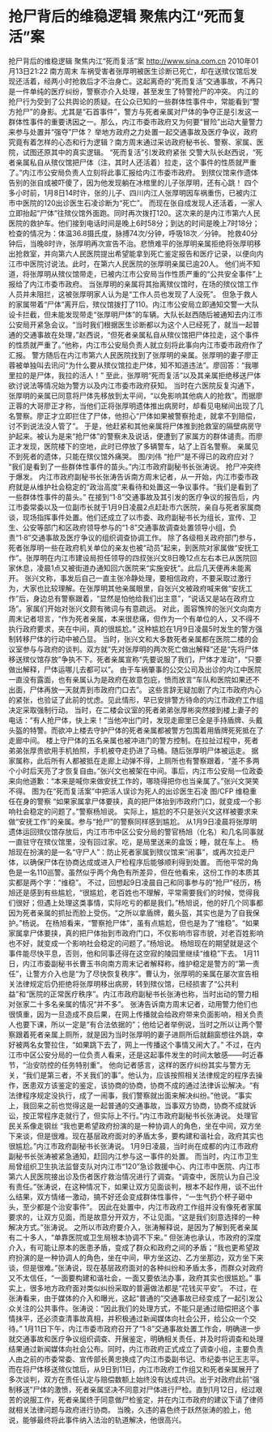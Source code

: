 # 抢尸背后的维稳逻辑 聚焦内江“死而复活”案

抢尸背后的维稳逻辑 聚焦内江“死而复活”案
http://www.sina.com.cn  2010年01月13日21:22  南方周末
车祸受害者张厚明被医生诊断已死亡，却在送殡仪馆后发现还活着，经两小时抢救后才不治身亡。这起离奇的“死而复活”交通事故，不再只是一件单纯的医疗纠纷，警察亦介入处理，甚至发生了特警抢尸的冲突。
内江的抢尸行为受到了公共舆论的质疑。在公众已知的一些群体性事件中，常能看到“警方抢尸”的身影。尤其是“石首事件”，警方与死者亲属对尸体的争夺正是引发这一群体性事件的重要诱因之一。那么，内江市委市政府又为何要“冒险”出动大量警力来参与处置并“强夺”尸体？
举地方政府之力处置一起交通事故及医疗争议，政府究竟有着怎样的心态和行为逻辑？南方周末通过采访政府秘书长、警察、家属、医院，试图还原其中的真实逻辑。
“死而复活”引发政府紧张
交警大队长赵西说，“死者亲属私自从殡仪馆把尸体（注，其时人还活着）拉走，这个事件的性质就严重了。”内江市公安局负责人立刻将此事汇报给内江市委市政府。
到殡仪馆来作遗体告别的张自成被吓傻了，因为他发现躺在冰棺里的儿子张厚明，还有心跳！
四个多小时前，1月8日14时许，张的儿子、四川内江人张厚明因车祸重伤，已被内江市中医院的120出诊医生石凌诊断为“死亡”。
而现在张自成发现人还活着，一家人立即抬起“尸体”往殡仪馆外面跑。同时再次拨打120。这次来的是内江市第六人民医院的救护车。他们接到电话时间是晚上6时58分；到达的时间是晚上7时18分；检查的情况为：体温36.8摄氏度，脉搏74次/分钟，呼吸18次／分钟。
抢救40分钟后，当晚8时许，张厚明再次宣告不治。悲愤难平的张厚明亲属拒绝将张厚明移出抢救室，并向第六人民医院提出希望能拿到死亡鉴定报告和医疗记录，以便向内江市中医院讨说法。此时，在第六人民医院的张厚明亲属已逾20人。
他们尚不知道，将张厚明从殡仪馆带走，已被内江市公安局当作性质严重的“公共安全事件”上报给了内江市委市政府。
当张厚明的亲属将其抬离殡仪馆时，在场的殡仪馆工作人员并未阻拦，这被张厚明家人认为是“工作人员也发现了人没死”。
但急于救人的家属带着“尸体”离开后，殡仪馆拨打了110。内江市公安局立即通知交警一大队设卡拦截，但未能发现带走“张厚明尸体”的车辆。大队长赵西随后被通知去内江市公安局开紧急会议。“当时我们根据医生诊断都以为这个人已经死了，就当一起普通的交通事故在处理，”赵西说，“但死者亲属私自从殡仪馆把尸体拉走，这个事件的性质就严重了。”他称，内江市公安局负责人就立刻将此事向内江市委市政府作了汇报。
警方随后在内江市第六人民医院找到了张厚明的亲属。张厚明的妻子廖正蓉被单独叫去讯问“为什么要从殡仪馆拉走尸体，知不知道违法”。廖回答：“我哪里拉的是尸体，我拉的活人！”
至此，张厚明“死而复活”以及其亲属拒绝移送尸体欲讨说法等情况始为警方以及内江市委市政府获知。
当时在六医院反复沟通下，张厚明的亲属已同意将尸体先移放到太平间，“以免影响其他病人的抢救”。而据廖正蓉的大哥廖正才称，当他们正将张厚明遗体推出病房时，却看见电梯间出现了几名警察。廖正才立即拦住了尸体，他担心“尸体如果被警察抢走，就拿不到赔偿，讨不到说法没人管了”。
于是，他赶紧和其他亲属将尸体推到抢救室的隔壁病房守护起来。被认为是来“抢尸体”的警察未及说话，便遭到了家属方的群体谴责。而廖正才发现，医院楼下的空地，此时已停放了多辆警车，站了上百名警察。
亲属见不到死者的遗体，只能在殡仪馆外痛哭。 图/刘伟
“抢尸”是不得已的政府应对？
“我们是看到了一些群体性事件的苗头。”内江市政府副秘书长张涛说。
抢尸冲突终于爆发。
内江市政府副秘书长张涛告诉南方周末记者，从一开始，内江市委市政府就是从维护社会稳定的“政治高度”来看待和处置这一争议事件。“我们是看到了一些群体性事件的苗头。”
在接到“1·8”交通事故及其引发的医疗争议的报告后，内江市委常委以及一位副市长就于1月9日凌晨2点赶赴市六医院，亲自与死者家属商谈，现场指挥事件处置。他们还成立了以市委、政府副秘书长为组长，宣传、卫生、公安等部门和区政府领导参与的“1·8”交通事故调查处置领导小组，负责“1·8”交通事故及医疗争议的组织调查协调工作。
除了各级相关政府部门参与，死者张厚明一些在政府机关单位的亲友也被“动员”起来，到医院对家属做“安抚工作”。张厚明在内江市建设局担任领导的四叔张兴文8日晚12点左右本已从医院回家休息，凌晨1点又被街道办通知回六医院来“实施安抚”。此后几天便再未能离开。
张兴文称，事发后自己一直主张冷静处理，要相信政府，不要采取过激行为，大家也比较理解。在张厚明其他亲属眼里，自张兴文被政府喊来做“安抚工作”后，身边总有警察跟着，“显然是怕他给我们出主意”，“说话又是站在政府立场”。家属们开始对张兴文颇有微词与有意疏远。
对此，面容憔悴的张兴文向南方周末记者坦言，“作为死者亲属，本来很悲痛，但作为一个有单位的人，又不得不执行政府要求，夹在中间，真的很尴尬。”
这种尴尬在1月9日凌晨5时发生的警方强制转移尸体的行动中被凸显。
当时，张兴文和大多数死者亲属都在医院二楼的会议室参与与政府的谈判。双方就“先对张厚明的两次死亡做出解释”还是“先将尸体移送殡仪馆存放”争执不下。死者亲属宣称“先要说服了我们，尸体才准动”，“只要做出解释，尸体运哪儿去都可以”。
由于车祸肇事的公交公司及出诊的内江中医院一直没有露面，也有亲属认为是政府在故意包庇，愤而放言“车队和医院如果还不出面，尸体再放一天就弄到市政府门口去”。
这些言辞无疑加剧了内江市政府内心的紧张，也验证了此前的忧虑。见此情形，早已安排警方待命的内江市政府工作组决定采取强制行动。
当时，在二楼会议室的死者弟弟张厚彬突然接到楼上妻子的电话：“有人抢尸体，快上来！”当他冲出门时，发现走廊里已全是手持盾牌、头戴头盔的特警。而欲冲上楼去守护尸体的死者亲属都被警方包围着用盾牌死死抵在了走廊中间。
楼上守尸体的五名亲属也被冲进门的警方控制。在拉扯过程中，死者弟弟张厚贵欲用手机拍照，手机被夺走扔进了马桶。随后张厚明尸体被运走。
据家属称，此后所有人都被抵在走廊上动弹不得，上厕所也有警察跟着，“差不多两个小时后天亮了才恢复自由。”张兴文也被架在中间。事后，内江市公安局一位政委来向他道歉：“本来是喊你来做安抚工作的，哪晓得把你也当亲属了。”张兴文哭笑不得。
图为在“死而复活案”中把活人误诊为死人的出诊医生石凌 图/CFP
维稳重任在身的警察
“如果家属拿尸体要挟，真的把尸体抬到市政府门口，就变成一个影响社会稳定的问题了。”警察杨旭说。
实际上，尴尬的不只是张兴文这样被要求来做“安抚工作”的亲属。参与“抢尸”的警察同样感到尴尬。
从1月9日凌晨将张厚明遗体运回殡仪馆存放后，内江市市中区公安分局的警官杨旭（化名）和几名同事就一直驻守在殡仪馆里，没有回过家。吃，是局里送来的盒饭；睡，就在车上。
杨旭现在扮演的是一名“守尸人”：防止死者家属到殡仪馆来“闹事”，或再次拉走尸体，以确保尸体在协商达成或进入尸检程序后能够顺利得到处置。
而他平常的角色是一名110巡警。虽然似乎两个角色有所差异，但在他看来，这份工作的本质其实都是两个字：“维稳”。
不过，回想起9日凌晨自己和同事参与的“抢尸”经历，杨旭还是感到有些尴尬，“很尴尬，老百姓也不理解，平常需要我们的时候，觉得我们很好；但遇上处理这类事情，实际吃亏的都是我们。”杨旭说，他的好几个同事都因为死者亲属的抓扯而脸上受伤。“之所以拿盾牌，戴头盔，其实也是为了自我保护。”杨说。
在杨旭看来，“警察抢尸体”，虽有点尴尬，但也是为了“维稳”。“如果家属拿尸体要挟，真的把尸体抬到市政府门口，不仅影响市容市貌，对老百姓影响也不好，就变成一个影响社会稳定的问题了。”杨旭说。
杨旭现在的期望就是这个事件能尽快平息，否则，他和同事还得在这空寂的陵园里继续“维稳”下去。
1月11日，内江市委副秘书长曹玉书向南方周末记者解释称，维护稳定是警方的“第一责任”，让警方介入也是“为了尽快恢复秩序”。曹认为，张厚明的亲属在屡次宣告相关法律规定后仍拒绝将张厚明移出病房，转到殡仪馆，已经损害了“公共利益”和“医院的正常医疗秩序”。内江市政府副秘书长张涛也称，当时出动的警力相对张家二十多名亲属的情况“并不多”。
张涛告诉南方周末记者，动用警力他们也很慎重，因为一旦造成不良后果，在网上传播就会给政府带来负面影响，相关负责人也要下课，所以一定是“有合法依据的”；他给记者举例说，当时之所以让两个警察跟着死者亲属上厕所，就是因为当时张厚明的妻子进厕所后就翻窗想往外跳，幸好被两名女警拉住，“如果跳下去了，网上一传播这个事情又闹大了。”
不过，在内江市中区公安分局的一位负责人看来，还是这起事件发生的时间太敏感——时近春节，“治安防控的任务特别重”。
他向记者感言，这样的医疗纠纷其实与警方无关，“我们是第三者，不关我们的事”。他认为，应该按照相关法律规定的程序去操作，医患双方该鉴定的鉴定，该协商的协商，协商不成的通过法律诉讼解决。“有法律程序规定没执行，成了一闹事，我们警察就出面来解决纠纷。”他说。“事实上，我回来之前也觉得这是一起普通的交通事故，当事双方协商，协商不成就诉讼，按正常程序走就行了，但实际上不行。”内江市政府副秘书长张涛说。
处理官民关系像走钢丝
“我也更希望政府扮演的是一种协调人的角色，坐在中间，双方坐下来谈，但是很难。现在基层政府面对的矛盾太多，要构建和谐社会，政府其实也很尴尬。”内江市政府副秘书长张涛说。
1月9日凌晨，当时尚在成都的内江市政府副秘书长张涛被紧急通知，赶回内江参与这一事件的处置。
而当时，内江市卫生局曾组织卫生执法监督支队对内江市“120”急诊救援中心、内江市中医院、内江市第六人民医院接出诊及伤者医疗救治情况进行了调查。“调查中，医院认为自己没有责任。”张涛说，在这种情况下，如果让双方见面谈判，根本不起作用，谈不出什么结果，双方情绪一激动，搞不好还会变成群体性事件，“一生气扔个杯子砸中头，至少都是个治安事件”。
因此在处置中，内江市政府工作组并没有像死者家属要求的，让双方见面，而是故意分开双方，不让见面。“这是我们刻意选择的一种解决方式。”张涛说。
之所以市政府要介入，张涛解释说，是因为了解到死者亲属有二十多人，“单靠医院或卫生局根本协调不下来。”
但张涛也承认，市政府的深度介入，有可能让原本的医患矛盾，变成了群众和政府之间的矛盾；“我也更希望政府扮演的是一种协调人的角色，坐在中间，甲方坐这边、乙方坐那边，双方坐下来谈，但是很难。”张涛说，现在基层政府面对的各种纠纷和矛盾太多，而群众对政府又不太信任，“一面要构建和谐社会，一面又要依法办事，政府其实也很尴尬。”
事实上，很多地方政府面对类似纠纷采取的普遍做法都是“花钱买平安”。
不过，在张涛看来，由于媒体的介入和曝光，这起“普通的”交通事故已经变成了一起引发公众关注的公共事件。张涛说：“因此我们的处理方式，不能只是通过赔偿把这个事情抹平，还必须查清事故真相，并积极通过新闻媒体向社会公开，给公众一个交待。”
1月11日下午，内江市委市政府召开了“1·8”交通事故处置工作会，明确进一步就交通事故和医疗争议组织调查、开展鉴定，明确相关责任，并及时将调查和处理结果通过新闻媒体向社会公布。同时，内江市政府正式成立了调查小组，主要负责人由之前的市委常委、宣传部长黄忠换成了内江市委副书记、市纪委书记王志平。
而在将尸体移送殡仪馆后，从9日到11日，内江市政府工作组又和死者亲属展开了多次谈判，双方在责任认定与赔偿数额上始终没有达成共识。出于对政府此前“强制移送”尸体的激愤，死者亲属坚决不同意对尸体进行尸检。直到1月12日，经过艰苦的说服工作，死者亲属终于同意做尸检鉴定，并在内江市政府的建议下请了律师就相关法律问题与政府进行协商。
当晚，久违的喜色终于跃然张涛的脸上，他说，能够最终将此事件纳入法治的轨道解决，他很高兴。

